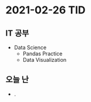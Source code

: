 # 2021-02-26 TID

## IT 공부

- Data Science
    - Pandas Practice
    - Data Visualization

## 오늘 난
- .